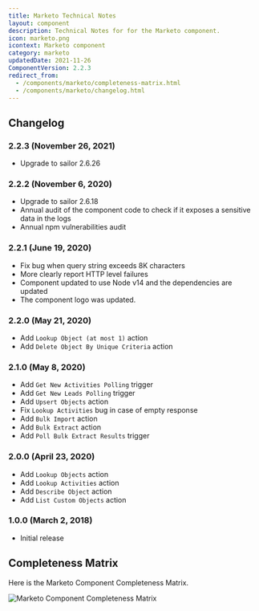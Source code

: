 ```yaml
---
title: Marketo Technical Notes
layout: component
description: Technical Notes for for the Marketo component.
icon: marketo.png
icontext: Marketo component
category: marketo
updatedDate: 2021-11-26
ComponentVersion: 2.2.3
redirect_from:
  - /components/marketo/completeness-matrix.html
  - /components/marketo/changelog.html
---
```


## Changelog

### 2.2.3 (November 26, 2021)

* Upgrade to sailor 2.6.26

### 2.2.2 (November 6, 2020)

* Upgrade to sailor 2.6.18
* Annual audit of the component code to check if it exposes a sensitive data in the logs
* Annual npm vulnerabilities audit

### 2.2.1 (June 19, 2020)

* Fix bug when query string exceeds 8K characters
* More clearly report HTTP level failures
* Component updated to use Node v14 and the dependencies are updated
* The component logo was updated.

### 2.2.0 (May 21, 2020)

* Add `Lookup Object (at most 1)` action
* Add `Delete Object By Unique Criteria` action

### 2.1.0 (May 8, 2020)

* Add `Get New Activities Polling` trigger
* Add `Get New Leads Polling` trigger
* Add `Upsert Objects` action
* Fix `Lookup Activities` bug in case of empty response
* Add `Bulk Import` action
* Add `Bulk Extract` action
* Add `Poll Bulk Extract Results` trigger

### 2.0.0 (April 23, 2020)

* Add `Lookup Objects` action
* Add `Lookup Activities` action
* Add `Describe Object` action
* Add `List Custom Objects` action

### 1.0.0 (March 2, 2018)

* Initial release

## Completeness Matrix

Here is the Marketo Component Completeness Matrix.

![Marketo Component Completeness Matrix](https://user-images.githubusercontent.com/16806832/82535315-5fc9be00-9b4f-11ea-8cb4-5c786d0c3f6d.png)
